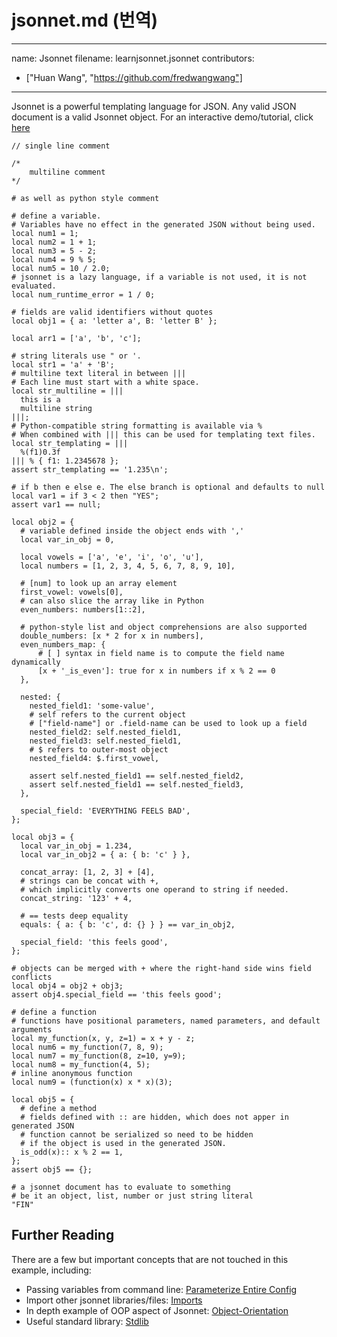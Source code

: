 # jsonnet.md (번역)

---
name: Jsonnet
filename: learnjsonnet.jsonnet
contributors:
  - ["Huan Wang", "https://github.com/fredwangwang"]
---

Jsonnet is a powerful templating language for JSON. Any valid JSON
document is a valid Jsonnet object. For an interactive demo/tutorial,
click [here](https://jsonnet.org/learning/tutorial.html)

```jsonnet
// single line comment

/*
    multiline comment
*/

# as well as python style comment

# define a variable.
# Variables have no effect in the generated JSON without being used.
local num1 = 1;
local num2 = 1 + 1;
local num3 = 5 - 2;
local num4 = 9 % 5;
local num5 = 10 / 2.0;
# jsonnet is a lazy language, if a variable is not used, it is not evaluated.
local num_runtime_error = 1 / 0;

# fields are valid identifiers without quotes
local obj1 = { a: 'letter a', B: 'letter B' };

local arr1 = ['a', 'b', 'c'];

# string literals use " or '.
local str1 = 'a' + 'B';
# multiline text literal in between |||
# Each line must start with a white space.
local str_multiline = |||
  this is a
  multiline string
|||;
# Python-compatible string formatting is available via %
# When combined with ||| this can be used for templating text files.
local str_templating = |||
  %(f1)0.3f
||| % { f1: 1.2345678 };
assert str_templating == '1.235\n';

# if b then e else e. The else branch is optional and defaults to null
local var1 = if 3 < 2 then "YES";
assert var1 == null;

local obj2 = {
  # variable defined inside the object ends with ','
  local var_in_obj = 0,

  local vowels = ['a', 'e', 'i', 'o', 'u'],
  local numbers = [1, 2, 3, 4, 5, 6, 7, 8, 9, 10],

  # [num] to look up an array element
  first_vowel: vowels[0],
  # can also slice the array like in Python
  even_numbers: numbers[1::2],

  # python-style list and object comprehensions are also supported
  double_numbers: [x * 2 for x in numbers],
  even_numbers_map: {
      # [ ] syntax in field name is to compute the field name dynamically
      [x + '_is_even']: true for x in numbers if x % 2 == 0
  },

  nested: {
    nested_field1: 'some-value',
    # self refers to the current object
    # ["field-name"] or .field-name can be used to look up a field
    nested_field2: self.nested_field1,
    nested_field3: self.nested_field1,
    # $ refers to outer-most object
    nested_field4: $.first_vowel,

    assert self.nested_field1 == self.nested_field2,
    assert self.nested_field1 == self.nested_field3,
  },

  special_field: 'EVERYTHING FEELS BAD',
};

local obj3 = {
  local var_in_obj = 1.234,
  local var_in_obj2 = { a: { b: 'c' } },

  concat_array: [1, 2, 3] + [4],
  # strings can be concat with +,
  # which implicitly converts one operand to string if needed.
  concat_string: '123' + 4,

  # == tests deep equality
  equals: { a: { b: 'c', d: {} } } == var_in_obj2,

  special_field: 'this feels good',
};

# objects can be merged with + where the right-hand side wins field conflicts
local obj4 = obj2 + obj3;
assert obj4.special_field == 'this feels good';

# define a function
# functions have positional parameters, named parameters, and default arguments
local my_function(x, y, z=1) = x + y - z;
local num6 = my_function(7, 8, 9);
local num7 = my_function(8, z=10, y=9);
local num8 = my_function(4, 5);
# inline anonymous function
local num9 = (function(x) x * x)(3);

local obj5 = {
  # define a method
  # fields defined with :: are hidden, which does not apper in generated JSON
  # function cannot be serialized so need to be hidden
  # if the object is used in the generated JSON.
  is_odd(x):: x % 2 == 1,
};
assert obj5 == {};

# a jsonnet document has to evaluate to something
# be it an object, list, number or just string literal
"FIN"
```

## Further Reading
There are a few but important concepts that are not touched in this example, including:

- Passing variables from command line: [Parameterize Entire Config](https://jsonnet.org/learning/tutorial.html#parameterize-entire-config)
- Import other jsonnet libraries/files: [Imports](https://jsonnet.org/learning/tutorial.html#imports)
- In depth example of OOP aspect of Jsonnet: [Object-Orientation](https://jsonnet.org/learning/tutorial.html#Object-Orientation)
- Useful standard library: [Stdlib](https://jsonnet.org/ref/stdlib.html)
